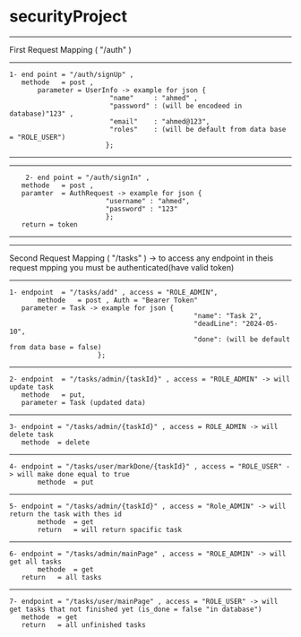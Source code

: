 # securityProject

*******************************************************************************************************************************************
First Request Mapping ( "/auth" )

-------------------------------------------------------------------------------------------------------------------------------------------

	1- end point = "/auth/signUp" , 
	   methode   = post ,
           parameter = UserInfo -> example for json {
							 "name"     : "ahmed" ,
							 "password" : (will be encodeed in database)"123" ,
							 "email"    : "ahmed@123",
							 "roles"    : (will be default from data base = "ROLE_USER")
							};
-------------------------------------------------------------------------------------------------------------------------------------------

-------------------------------------------------------------------------------------------------------------------------------------------


        2- end point = "/auth/signIn" ,
	   methode   = post ,
	   paramter  = AuthRequest -> example for json {
							"username" : "ahmed",
							"password" : "123"
							};
	   return = token 
-------------------------------------------------------------------------------------------------------------------------------------------

*****************************************************************************************************************************************************
Second Request Mapping ( "/tasks" ) -> to access any endpoint in theis request mpping you must be authenticated(have valid token)

-------------------------------------------------------------------------------------------------------------------------------------------

	1- endpoint  = "/tasks/add" , access = "ROLE_ADMIN",
           methode   = post , Auth = "Bearer Token"
	   parameter = Task -> example for json {
                                                  "name": "Task 2",
                                                  "deadLine": "2024-05-10",
                                                  "done": (will be default from data base = false)
						  };
-------------------------------------------------------------------------------------------------------------------------------------------
	2- endpoint  = "/tasks/admin/{taskId}" , access = "ROLE_ADMIN" -> will update task
	   methode   = put,
	   parameter = Task (updated data)
-------------------------------------------------------------------------------------------------------------------------------------------
	3- endpoint = "/tasks/admin/{taskId}" , access = ROLE_ADMIN -> will delete task
	   methode  = delete 
-------------------------------------------------------------------------------------------------------------------------------------------
 	4- endpoint = "/tasks/user/markDone/{taskId}" , access = "ROLE_USER" -> will make done equal to true
           methode  = put
-------------------------------------------------------------------------------------------------------------------------------------------
	5- endpoint = "/tasks/admin/{taskId}" , access = "Role_ADMIN" -> will return the task with thes id 
           methode  = get
           return   = will return spacific task
-------------------------------------------------------------------------------------------------------------------------------------------
	6- endpoint = "/tasks/admin/mainPage" , access = "ROLE_ADMIN" -> will get all tasks
           methode  = get
	   return   = all tasks
-------------------------------------------------------------------------------------------------------------------------------------------
	7- endpoint = "/tasks/user/mainPage" , access = "ROLE_USER" -> will get tasks that not finished yet (is_done = false "in database")
	   methode  = get
	   return   = all unfinished tasks
